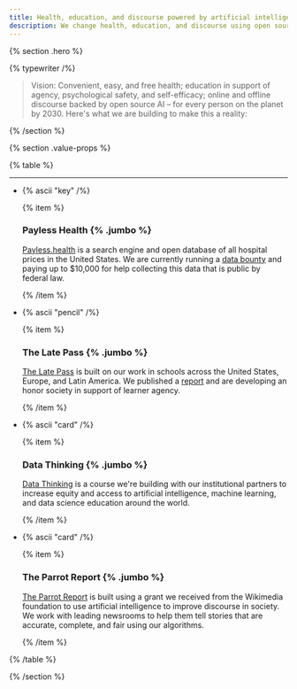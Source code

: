 ```yaml
---
title: Health, education, and discourse powered by artificial intelligence
description: We change health, education, and discourse using open source principles at global scale.
---
```


{% section .hero %}

{% typewriter /%}

> Vision: Convenient, easy, and free health; education in support of agency, psychological safety, and self-efficacy; online and offline discourse backed by open source AI – for every person on the planet by 2030. Here's what we are building to make this a reality:

{% /section %}

{% section .value-props %}

{% table %}

---

- {% ascii "key" /%}

  {% item %}

  ### Payless Health {% .jumbo %}

  [Payless.health](https://payless.health) is a search engine and open database of all hospital prices in the United States. We are currently running a [data bounty](https://www.dolthub.com/blog/2022-10-28-announcing-hospital-urls/) and paying up to $10,000 for help collecting this data that is public by federal law.

  {% /item %}

- {% ascii "pencil" /%}

  {% item %}

  ### The Late Pass {% .jumbo %}

  [The Late Pass](https://thelatepass.org/) is built on our work in schools across the United States, Europe, and Latin America. We published a [report](https://onefact.org/pdfs/leveraged.pdf) and are developing an honor society in support of learner agency.

  {% /item %}

- {% ascii "card" /%}

  {% item %}

  ### Data Thinking {% .jumbo %}

  [Data Thinking](https://datathinking.org) is a course we're building with our institutional partners to increase equity and access to artificial intelligence, machine learning, and data science education around the world.

  {% /item %}

- {% ascii "card" /%}

  {% item %}

  ### The Parrot Report {% .jumbo %}

  [The Parrot Report](https://parrot.report/) is built using a grant we received from the Wikimedia foundation to use artificial intelligence to improve discourse in society. We work with leading newsrooms to help them tell stories that are accurate, complete, and fair using our algorithms.

  {% /item %}

{% /table %}

{% /section %}
